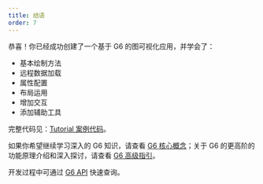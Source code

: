 ```yaml
---
title: 结语
order: 7
---
```


恭喜！你已经成功创建了一个基于 G6 的图可视化应用，并学会了：

- 基本绘制方法
- 远程数据加载
- 属性配置
- 布局运用
- 增加交互
- 添加辅助工具

完整代码见：[Tutorial 案例代码](https://codepen.io/Yanyan-Wang/pen/mdbYZvZ)。

如果你希望继续学习深入的 G6 知识，请查看 [G6 核心概念](/zh/docs/manual/middle/keyConcept/)；关于 G6 的更高阶的功能原理介绍和深入探讨，请查看 [G6 高级指引](/zh/docs/manual/advanced/shape-and-properties)。

开发过程中可通过 [G6 API](/zh/docs/api/Graph) 快速查询。
